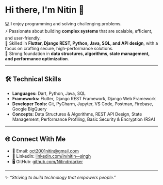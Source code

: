 # Hi there, I'm Nitin 👋  

💻 I enjoy programming and solving challenging problems.  
⚡ Passionate about building **complex systems** that are scalable, efficient, and user-friendly.  
📱 Skilled in **Flutter, Django REST, Python, Java, SQL, and API design**, with a focus on crafting secure, high-performance solutions.  
🧩 Strong foundation in **data structures, algorithms, state management, and performance optimization**.  

---

## 🛠️ Technical Skills  
- **Languages:** Dart, Python, Java, SQL  
- **Frameworks:** Flutter, Django REST Framework, Django Web Framework  
- **Developer Tools:** Git, PyCharm, Jupyter, VS Code, Postman, Firebase, Google BigQuery  
- **Concepts:** Data Structures & Algorithms, REST API Design, State Management, Performance Profiling, Basic Security & Encryption (RSA)  

---

## 🌐 Connect With Me  
- 📧 Email: [oct2001nitin@gmail.com](mailto:oct2001nitin@gmail.com)  
- 💼 LinkedIn: [linkedin.com/in/nitin--singh](https://www.linkedin.com/in/nitin--singh/)  
- 🖥️ GitHub: [github.com/Nitindrdarker](https://github.com/Nitindrdarker)  

---
✨ *“Striving to build technology that empowers people.”* 
